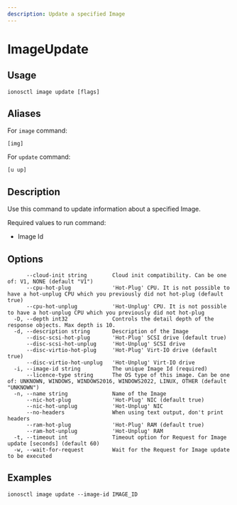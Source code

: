 ```yaml
---
description: Update a specified Image
---
```


# ImageUpdate

## Usage

```text
ionosctl image update [flags]
```

## Aliases

For `image` command:

```text
[img]
```

For `update` command:

```text
[u up]
```

## Description

Use this command to update information about a specified Image.

Required values to run command:

* Image Id

## Options

```text
      --cloud-init string        Cloud init compatibility. Can be one of: V1, NONE (default "V1")
      --cpu-hot-plug             'Hot-Plug' CPU. It is not possible to have a hot-unplug CPU which you previously did not hot-plug (default true)
      --cpu-hot-unplug           'Hot-Unplug' CPU. It is not possible to have a hot-unplug CPU which you previously did not hot-plug
  -D, --depth int32              Controls the detail depth of the response objects. Max depth is 10.
  -d, --description string       Description of the Image
      --disc-scsi-hot-plug       'Hot-Plug' SCSI drive (default true)
      --disc-scsi-hot-unplug     'Hot-Unplug' SCSI drive
      --disc-virtio-hot-plug     'Hot-Plug' Virt-IO drive (default true)
      --disc-virtio-hot-unplug   'Hot-Unplug' Virt-IO drive
  -i, --image-id string          The unique Image Id (required)
      --licence-type string      The OS type of this image. Can be one of: UNKNOWN, WINDOWS, WINDOWS2016, WINDOWS2022, LINUX, OTHER (default "UNKNOWN")
  -n, --name string              Name of the Image
      --nic-hot-plug             'Hot-Plug' NIC (default true)
      --nic-hot-unplug           'Hot-Unplug' NIC
      --no-headers               When using text output, don't print headers
      --ram-hot-plug             'Hot-Plug' RAM (default true)
      --ram-hot-unplug           'Hot-Unplug' RAM
  -t, --timeout int              Timeout option for Request for Image update [seconds] (default 60)
  -w, --wait-for-request         Wait for the Request for Image update to be executed
```

## Examples

```text
ionosctl image update --image-id IMAGE_ID
```

